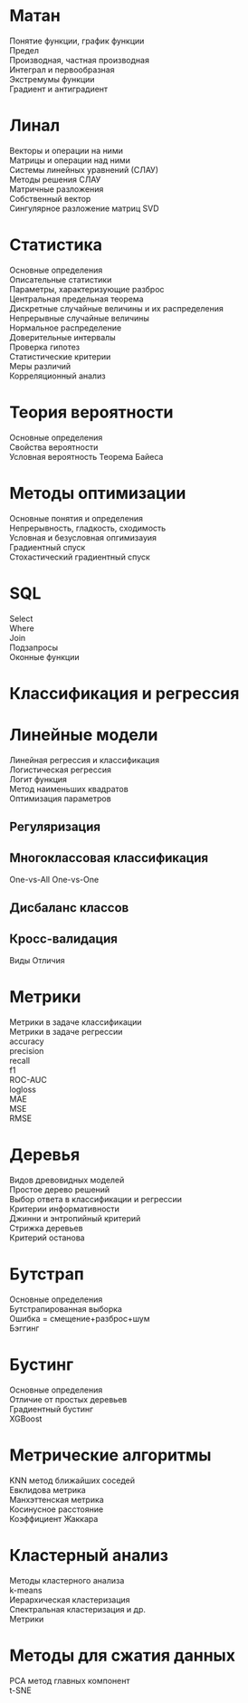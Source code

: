 # Матан 

Понятие функции, график функции  
Предел  
Производная, частная производная  
Интеграл и первообразная  
Экстремумы функции  
Градиент и антиградиент  

# Линал 

Векторы и операции на ними  
Матрицы и операции над ними  
Системы линейных уравнений (СЛАУ)  
Методы решения СЛАУ  
Матричные разложения  
Собственный вектор  
Сингулярное разложение матриц SVD  

# Статистика 

Основные определения  
Описательные статистики  
Параметры, характеризующие разброс  
Центральная предельная теорема  
Дискретные случайные величины и их распределения  
Непрерывные случайные величины  
Нормальное распределение  
Доверительные интервалы  
Проверка гипотез  
Статистические критерии  
Меры различий  
Корреляционный анализ  

# Теория вероятности 

Основные определения  
Свойства вероятности  
Условная вероятность
Теорема Байеса  

# Методы оптимизации 

Основные понятия и определения  
Непрерывность, гладкость, сходимость  
Условная и безусловная опгимизауия  
Градиентный спуск  
Стохастический градиентный спуск  

# SQL 

Select  
Where  
Join  
Подзапросы  
Оконные функции  

# Классификация и регрессия

# Линейные модели 
Линейная регрессия и классификация  
Логистическая регрессия  
Логит функция  
Метод наименьших квадратов  
Оптимизация параметров  

## Регуляризация 
## Многоклассовая классификация 
One-vs-All One-vs-One  
## Дисбаланс классов 
## Кросс-валидация 
Виды Отличия  

# Метрики 

Метрики в задаче классификации  
Метрики в задаче регрессии  
ассuracy  
precision  
recall  
f1  
ROC-AUC  
logloss  
MAE  
MSE  
RMSE  

# Деревья 

Видов древовидных моделей  
Простое дерево решений  
Выбор ответа в классификации и регрессии  
Критерии информативности  
Джинни и энтропийный критерий  
Стрижка деревьев  
Критерий останова  

# Бутстрап 

Основные определения  
Бутстрапированная выборка  
Ошибка = смещение+разброс+шум  
Бэггинг  

# Бустинг 

Основные определения  
Отличие от простых деревьев  
Градиентный бустинг  
XGBoost  

# Метрические алгоритмы 

KNN метод ближайших соседей  
Евклидова метрика  
Манхэттенская метрика  
Косинусное расстояние  
Коэффициент Жаккара  

# Кластерный анализ 

Методы кластерного анализа  
k-means  
Иерархическая кластеризация  
Спектральная кластеризация и др.  
Метрики  

# Методы для сжатия данных 

РСА метод главных компонент  
t-SNE  


